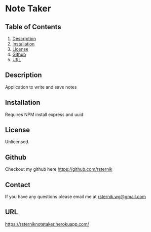 # Note Taker
  
  ## Table of Contents
  
1. [Description](#description)
2. [Installation](#installation)
3. [License](#test)
4. [Github](#github)
5. [URL](#URL)



## Description
Application to write and save notes
## Installation
Requires NPM install express and uuid
## License
Unlicensed.
## Github
Checkout my github here  https://github.com/rsternik
## Contact
If you have any questions please email me at rsternik.wg@gmail.com
## URL
https://rsterniknotetaker.herokuapp.com/

